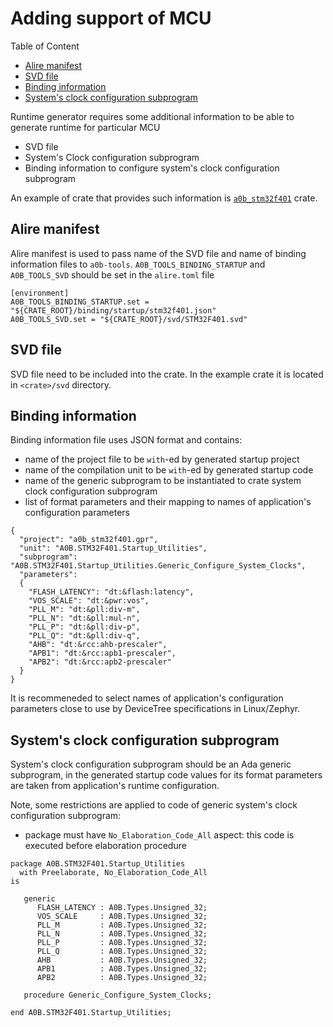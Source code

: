 # Adding support of MCU

Table of Content

 * [Alire manifest](#alire-manifest)
 * [SVD file](#svd-file)
 * [Binding information](#binding-information)
 * [System's clock configuration subprogram](#systems-clock-configuration-subprogram)

Runtime generator requires some additional information to be able to generate runtime for particular MCU
 * SVD file
 * System's Clock configuration subprogram
 * Binding information to configure system's clock configuration subprogram

An example of crate that provides such information is [`a0b_stm32f401`](https://github.com/godunko/a0b-stm32f401) crate.

## Alire manifest

Alire manifest is used to pass name of the SVD file and name of binding information files to `a0b-tools`.
`A0B_TOOLS_BINDING_STARTUP` and `A0B_TOOLS_SVD` should be set in the `alire.toml` file

```
[environment]
A0B_TOOLS_BINDING_STARTUP.set = "${CRATE_ROOT}/binding/startup/stm32f401.json"
A0B_TOOLS_SVD.set = "${CRATE_ROOT}/svd/STM32F401.svd"
```

## SVD file

SVD file need to be included into the crate. In the example crate it is located in `<crate>/svd` directory.

## Binding information

Binding information file uses JSON format and contains:
 * name of the project file to be `with`-ed by generated startup project
 * name of the compilation unit to be `with`-ed by generated startup code
 * name of the generic subprogram to be instantiated to crate system clock configuration subprogram
 * list of format parameters and their mapping to names of application's configuration parameters

```
{
  "project": "a0b_stm32f401.gpr",
  "unit": "A0B.STM32F401.Startup_Utilities",
  "subprogram": "A0B.STM32F401.Startup_Utilities.Generic_Configure_System_Clocks",
  "parameters":
  {
    "FLASH_LATENCY": "dt:&flash:latency",
    "VOS_SCALE": "dt:&pwr:vos",
    "PLL_M": "dt:&pll:div-m",
    "PLL_N": "dt:&pll:mul-n",
    "PLL_P": "dt:&pll:div-p",
    "PLL_Q": "dt:&pll:div-q",
    "AHB": "dt:&rcc:ahb-prescaler",
    "APB1": "dt:&rcc:apb1-prescaler",
    "APB2": "dt:&rcc:apb2-prescaler"
  }
}
```

It is recommeneded to select names of application's configuration parameters close to use by DeviceTree specifications in Linux/Zephyr.

## System's clock configuration subprogram

System's clock configuration subprogram should be an Ada generic subprogram, in the generated startup code values for its format parameters are taken from application's runtime configuration.

Note, some restrictions are applied to code of generic system's clock configuration subprogram:
 * package must have `No_Elaboration_Code_All` aspect: this code is executed before elaboration procedure

```
package A0B.STM32F401.Startup_Utilities
  with Preelaborate, No_Elaboration_Code_All
is

   generic
      FLASH_LATENCY : A0B.Types.Unsigned_32;
      VOS_SCALE     : A0B.Types.Unsigned_32;
      PLL_M         : A0B.Types.Unsigned_32;
      PLL_N         : A0B.Types.Unsigned_32;
      PLL_P         : A0B.Types.Unsigned_32;
      PLL_Q         : A0B.Types.Unsigned_32;
      AHB           : A0B.Types.Unsigned_32;
      APB1          : A0B.Types.Unsigned_32;
      APB2          : A0B.Types.Unsigned_32;

   procedure Generic_Configure_System_Clocks;

end A0B.STM32F401.Startup_Utilities;
```
